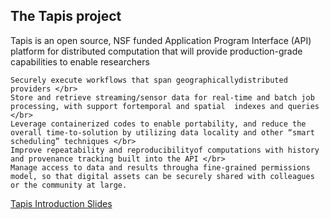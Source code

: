 ## The Tapis project
Tapis is an open source, NSF funded Application Program Interface (API) platform for distributed computation that will provide production-grade capabilities to enable researchers

	Securely execute workflows that span geographicallydistributed providers </br>
	Store and retrieve streaming/sensor data for real-time and batch job processing, with support fortemporal and spatial  indexes and queries </br>
	Leverage containerized codes to enable portability, and reduce the overall time-to-solution by utilizing data locality and other “smart scheduling” techniques </br>
	Improve repeatability and reproducibilityof computations with history and provenance tracking built into the API </br>
	Manage access to data and results througha fine-grained permissions model, so that digital assets can be securely shared with colleagues or the community at large.


[Tapis Introduction Slides](https://docs.google.com/presentation/d/1Mqtiy1-VIesLxjyDSeCh8OM_oVKj1TrongGU-UDORlY/edit?usp=sharing)
